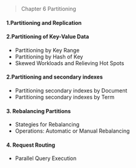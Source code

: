 > Chapter 6 Partitioning

#### 1.Partitioning and Replication

#### 2.Partitioning of Key-Value Data
* Partitioning by Key Range
* Partitioning by Hash of Key
* Skewed Workloads and Relieving Hot Spots

#### 2.Partitioning and secondary indexes
* Partitioning secondary indexes by Document
* Partitioning secondary indexes by Term

#### 3. Rebalancing Partitions
* Stategies for Rebalancing
* Operations: Automatic or Manual Rebalancing

#### 4. Request Routing
* Parallel Query Execution
